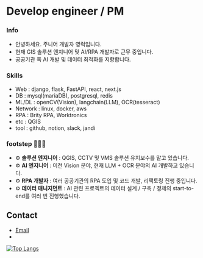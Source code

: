 # Develop engineer / PM

### Info 

- 안녕하세요. 주니어 개발자 영럭입니다.
- 현재 GIS 솔루션 엔지니어 및 AI/RPA 개발자로 근무 중입니다.
- 공공기관 쪽 AI 개발 및 데이터 최적화를 지향합니다.

### Skills

- Web : django, flask, FastAPI, react, next.js
- DB : mysql(mariaDB), postgresql, redis
- ML/DL : openCV(Vision), langchain(LLM), OCR(tesseract)
- Network : linux, docker, aws
- RPA : Brity RPA, Worktronics
- etc : QGIS
- tool : github, notion, slack, jandi

### footstep 🧑🏻‍💻
 
- ⚙︎ **솔루션 엔지니어** : QGIS, CCTV 및 VMS 솔루션 유지보수를 맡고 있습니다.   
- ⚙︎ **AI 엔지니어** : 이전 Vision 분야, 현재 LLM + OCR 분야의 AI 개발하고 있습니다.  
- ⚙︎ **RPA 개발자** : 여러 공공기관의 RPA 도입 및 코드 개발, 리팩토링 진행 중입니다.
- ⚙︎ **데이터 매니지먼트** : AI 관련 프로젝트의 데이터 설계 / 구축 / 정제의 start-to-end를 여러 번 진행했습니다. 
  

## Contact

- [Email](mailto:un3561@naver.com)
- 
[![Top Langs](https://github-readme-stats.vercel.app/api/top-langs/?username=yuj0630)](https://github.com/yuj0630/github-readme-stats)
<!--
**yuj0630/yuj0630** is a ✨ _special_ ✨ repository because its `README.md` (this file) appears on your GitHub profile.

![youngun's GitHub stats](https://github-readme-stats.vercel.app/api?username=yuj0630&show_icons=true&theme=transparent)

Here are some ideas to get you started:

- 🔭 I’m currently working on ...
- 🌱 I’m currently learning ...
- 👯 I’m looking to collaborate on ...
- 🤔 I’m looking for help with ...
- 💬 Ask me about ...
- 📫 How to reach me: ...
- 😄 Pronouns: ...
- ⚡ Fun fact: ...
-->
